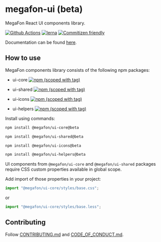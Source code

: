 # megafon-ui (beta)

MegaFon React UI components library.

[![Github Actions](https://github.com/MegafonWebLab/megafon-ui/workflows/megafon-ui%20CI/badge.svg)](https://github.com/MegafonWebLab/megafon-ui/actions)
[![lerna](https://img.shields.io/badge/maintained%20with-lerna-cc00ff.svg)](https://lerna.js.org/)
[![Commitizen friendly](https://img.shields.io/badge/commitizen-friendly-brightgreen.svg)](http://commitizen.github.io/cz-cli/)

Documentation can be found [here](https://docs-beta.ui.megafon.ru/intro).

## How to use

MegaFon components library consists of the following npm packages:

- ui-core
[![npm (scoped with tag)](https://img.shields.io/npm/v/@megafon/ui-core/beta?label=%40megafon%2Fui-core)](https://www.npmjs.com/package/@megafon/ui-core/v/beta)


- ui-shared
[![npm (scoped with tag)](https://img.shields.io/npm/v/@megafon/ui-shared/beta?label=%40megafon%2Fui-shared)](https://www.npmjs.com/package/@megafon/ui-shared/v/beta)


- ui-icons
[![npm (scoped with tag)](https://img.shields.io/npm/v/@megafon/ui-icons/beta?label=%40megafon%2Fui-icons)](https://www.npmjs.com/package/@megafon/ui-icons/v/beta)


- ui-helpers
[![npm (scoped with tag)](https://img.shields.io/npm/v/@megafon/ui-helpers/beta?label=%40megafon%2Fui-helpers)](https://www.npmjs.com/package/@megafon/ui-helpers/v/beta)

Install using commands:

```bash
npm install @megafon/ui-core@beta
```
```bash
npm install @megafon/ui-shared@beta
```
```bash
npm install @megafon/ui-icons@beta
```
```bash
npm install @megafon/ui-helpers@beta
```

UI components from `@megafon/ui-core` and `@megafon/ui-shared` packages require CSS custom properties available in
global scope.

Add import of those properties in your project:

```ts
import "@megafon/ui-core/styles/base.css";
```

or

```ts
import "@megafon/ui-core/styles/base.less";
```

## Contributing

Follow [CONTRIBUTING.md](https://github.com/MegafonWebLab/megafon-ui/blob/master/CONTRIBUTING.md) and [CODE_OF_CONDUCT.md](https://github.com/MegafonWebLab/megafon-ui/blob/master/CODE_OF_CONDUCT.md).
